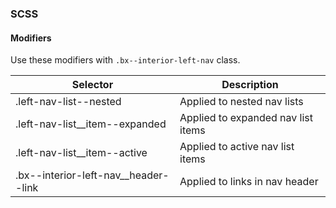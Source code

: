 ### SCSS

#### Modifiers

Use these modifiers with `.bx--interior-left-nav` class.

| Selector                           | Description                        |
|------------------------------------|------------------------------------|
| .left-nav-list--nested             | Applied to nested nav lists        |
| .left-nav-list__item--expanded     | Applied to expanded nav list items |
| .left-nav-list__item--active       | Applied to active nav list items   |
| .bx--interior-left-nav__header--link | Applied to links in nav header     |
